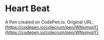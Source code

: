 # Heart Beat

A Pen created on CodePen.io. Original URL: [https://codepen.io/colecrum/pen/WNxmyqY](https://codepen.io/colecrum/pen/WNxmyqY).


